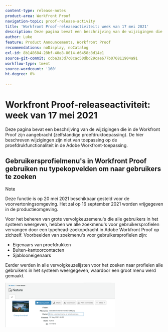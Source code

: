 ```yaml
---
content-type: release-notes
product-area: Workfront Proof
navigation-topic: proof-release-activity
title: 'Workfront Proof-releaseactiviteit: week van 17 mei 2021'
description: Deze pagina bevat een beschrijving van de wijzigingen die in de Workfront Proof zijn aangebracht (zelfstandige proefdruktoepassing). De hier beschreven wijzigingen zijn niet van toepassing op de proefdrukfunctionaliteit in de Adobe Workfront-toepassing.
author: Luke
feature: Product Announcements, Workfront Proof
recommendations: noDisplay, noCatalog
exl-id: 8b148684-28bf-40e8-8014-d6458c8d14e1
source-git-commit: ccba3a3d7c0cac50dbd29cae677b076811904a91
workflow-type: tm+mt
source-wordcount: '160'
ht-degree: 0%

---
```


# Workfront Proof-releaseactiviteit: week van 17 mei 2021

Deze pagina bevat een beschrijving van de wijzigingen die in de Workfront Proof zijn aangebracht (zelfstandige proefdruktoepassing). De hier beschreven wijzigingen zijn niet van toepassing op de proefdrukfunctionaliteit in de Adobe Workfront-toepassing.

## Gebruikersprofielmenu&#39;s in Workfront Proof gebruiken nu typekopvelden om naar gebruikers te zoeken

>[!NOTE]
>
>Deze functie is op 20 mei 2021 beschikbaar gesteld voor de voorvertoningsomgeving. Het zal op 16 september 2021 worden vrijgegeven in de productieomgeving.

Voor het beheren van grote vervolgkeuzemenu&#39;s die alle gebruikers in het systeem weergeven, hebben we alle zoekmenu&#39;s voor gebruikersprofielen vervangen door een typehead-zoekopdracht in Adobe Workfront Proof op zichzelf. Voorbeelden van zoekmenu&#39;s voor gebruikersprofielen zijn:

* Eigenaars van proefdrukken
* Buiten-kantoorcontacten
* Sjablooneigenaars

Eerder werden in alle vervolgkeuzelijsten voor het zoeken naar profielen alle gebruikers in het systeem weergegeven, waardoor een groot menu werd gemaakt.

![](assets/user-profile-typeahead-350x142.png)
